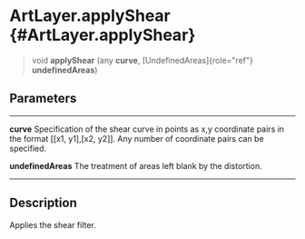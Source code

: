 ArtLayer.applyShear {#ArtLayer.applyShear}
===================

> void **applyShear** (any **curve**, [UndefinedAreas]{role="ref"}
> **undefinedAreas**)

Parameters
----------

  -------------------- --------------------------------------------------------------
  **curve**            Specification of the shear curve in points as x,y coordinate
                       pairs in the format \[\[x1, y1\],\[x2, y2\]\]. Any number of
                       coordinate pairs can be specified.

  **undefinedAreas**   The treatment of areas left blank by the distortion.
  -------------------- --------------------------------------------------------------

Description
-----------

Applies the shear filter.
